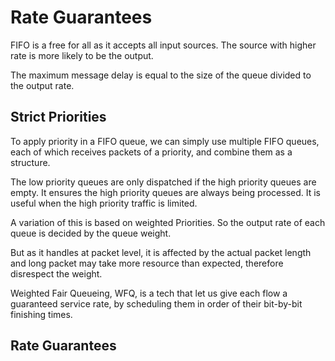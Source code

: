 # Rate Guarantees

FIFO is a free for all as it accepts all input sources. The source with higher rate is more likely to be the output.

The maximum message delay is equal to the size of the queue divided to the output rate.

## Strict Priorities

To apply priority in a FIFO queue, we can simply use multiple FIFO queues, each of which receives packets of a priority, and combine them as a structure.

The low priority queues are only dispatched if the high priority queues are empty. It ensures the high priority queues are always being processed. It is useful when the high priority traffic is limited.

A variation of this is based on weighted Priorities. So the output rate of each queue is decided by the queue weight.

But as it handles at packet level, it is affected by the actual packet length and long packet may take more resource than expected, therefore disrespect the weight.

Weighted Fair Queueing, WFQ, is a tech that let us give each flow a guaranteed service rate, by scheduling them in order of their bit-by-bit finishing times.

## Rate Guarantees

